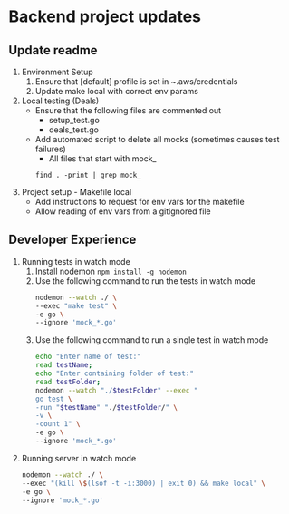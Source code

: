 # Backend project updates

## Update readme

1. Environment Setup
   1. Ensure that [default] profile is set in ~.aws/credentials
   2. Update make local with correct env params
1. Local testing (Deals)
   - Ensure that the following files are commented out
     - setup_test.go
     - deals_test.go
   - Add automated script to delete all mocks (sometimes causes test failures)
     - All files that start with mock\_
     ```
     find . -print | grep mock_
     ```
1. Project setup - Makefile local
   - Add instructions to request for env vars for the makefile
   - Allow reading of env vars from a gitignored file

## Developer Experience

1. Running tests in watch mode
   1. Install nodemon `npm install -g nodemon`
   2. Use the following command to run the tests in watch mode
      ```bash
      nodemon --watch ./ \
      --exec "make test" \
      -e go \
      --ignore 'mock_*.go'
      ```
   3. Use the following command to run a single test in watch mode
      ```bash
      echo "Enter name of test:"
      read testName;
      echo "Enter containing folder of test:"
      read testFolder;
      nodemon --watch "./$testFolder" --exec "
      go test \
      -run "$testName" "./$testFolder/" \
      -v \
      -count 1" \
      -e go \
      --ignore 'mock_*.go'
      ```
2. Running server in watch mode
   ```bash
   nodemon --watch ./ \
   --exec "(kill \$(lsof -t -i:3000) | exit 0) && make local" \
   -e go \
   --ignore 'mock_*.go'
   ```
